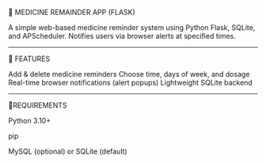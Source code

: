 💊 MEDICINE REMAINDER APP (FLASK)

A simple web-based medicine reminder system using Python Flask, SQLite, and APScheduler. Notifies users via browser alerts at specified times.
______________________________________________________________________________________________________________________________________
🚀 FEATURES

Add & delete medicine reminders
Choose time, days of week, and dosage
Real-time browser notifications (alert popups)
Lightweight SQLite backend
__________________________________________________________________________________________________________________________________________
🧰REQUIREMENTS

Python 3.10+

pip

MySQL (optional) or SQLite (default)
